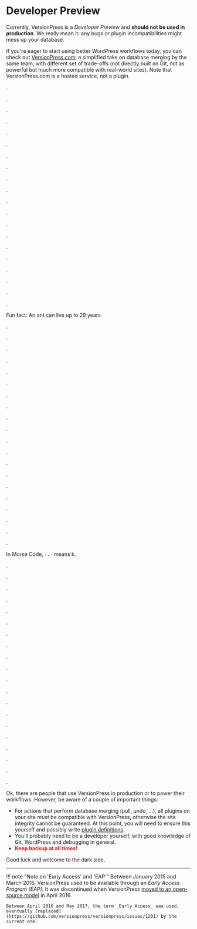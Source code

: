 # Developer Preview

Currently, VersionPress is a _Developer Preview_ and **should not be used in production**. We really mean it: any bugs or plugin incompatibilities might mess up your database.

If you're eager to start using better WordPress workflows today, you can check out [VersionPress.com](https://versionpress.com): a simplified take on database merging by the same team, with different set of trade-offs (not directly built on Git, not as powerful but much more compatible with real-world sites). Note that VersionPress.com is a hosted service, not a plugin.

.

.

.

.

.

.

.

.

.

.

.

.

.

.

.

.

.

.

.

.

Fun fact: An ant can live up to 29 years.

.

.

.

.

.

.

.

.

.

.

.

.

.

.

.

.

.

.

.

.

In Morse Code, `-.-` means k.

.

.

.

.

.

.

.

.

.

.

.

.

.

.

.

.

.

.

.

.

Ok, there are people that use VersionPress in production or to power their workflows. However, be aware of a couple of important things:

- For actions that perform database merging (pull, undo, ...), all plugins on your site _must_ be compatible with VersionPress, otherwise the site integrity cannot be guaranteed. At this point, you will need to ensure this yourself and possibly write [plugin definitions](https://docs.versionpress.net/en/developer/plugin-support/).
- You'll probably need to be a developer yourself, with good knowledge of Git, WordPress and debugging in general.
- **<span style="color:red;">Keep backup at all times!</span>**

Good luck and welcome to the dark side.

---

!!! note "Note on 'Early Access' and 'EAP'"
    Between January 2015 and March 2016, VersionPress used to be available through an *Early Access Program (EAP)*. It was discontinued when VersionPress [moved to an open-source model](https://blog.versionpress.net/2016/04/going-open-source/) in April 2016.

    Between April 2016 and May 2017, the term _Early Access_ was used, eventually [replaced](https://github.com/versionpress/versionpress/issues/1201) by the current one.
